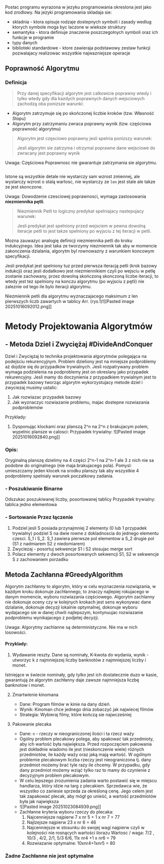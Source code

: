Postac programu wyrazona w jezyku programowania okreslona jest jako kod zrodlowy. Na jezyki programowania skladaja sie:
- skladnia - ktora opisuje rodzaje dostepnych symboli i zasady wedlug ktorych symbole moga byc laczone w wieksze struktury
- semantyka - ktora definiuje znaczenie poszczegolnych symboli oraz ich funkcje w programie
- typy danych 
- biblioteki standardowe - ktore zawieraja podstawowy zestaw funkcji pozwalajacy realizowac wszystkie najwazniejsze operacje

## Poprawność Algorytmu

### Definicja
> Przy danej specyfikacji algorytm jest calkowicie poprawny wtedy i tylko wtedy gdy dla kazdych poprawnych danych wejsciowych zachodzą oba ponizsze warunki:

- Algorytm zatrzymuje się po skończonej liczbie kroków (tzw. Własność Stopu)
- Algorytm przy zatrzymaniu zwraca poprawny wynik (tzw. częściowa poprawność algorytmu)


> Algorytm jest częsciowo poprawny jesli spelnia ponizszy warunek:
> 
> Jesli algorytm sie zatrzyma i otrzymal poprawne dane wejsciowe do zwracany jest poprawny wynik

Uwaga:
Częściowa Poprawnosc nie gwarantuje zatrzymania sie algorytmu.

```pseudocode

```

Istone są wszystkie detale nie wystarczy sam wzrost zmiennej, ale wystarczy wzrost o stalą wartosc,
nie wystarczy ze `len` jest stale ale takze ze jest skonczone.

Uwaga:
Dowodzenie czesciowej poprawnosci, wymaga zastosowania **niezmiennika pętli**.

> Niezmiennik Petli to logiczny predykat spelniajacy nastepujacy warunek:
> 
> Jesli predykat jest spelniony przed wejsciem w pewna dowolną iteracje petli to jest takze spelniony po wyjsciu z tej iteracji w petli.

Mozna zauwazyc analogię definicji niezmiennika petli do kroku indukcyjnego.
Idea jest taka ze tworzymy niezmiennik tak aby w momencie zakonczenia dzialania, algorytm byl rownowazny z warunkiem koncowym specyfikacji. 

Jesli predykat jest spelniony tuz przed pierwsza iteracją petli (krok bazowy indukcji) oraz jesli dodatkowo jest niezmiennikiem czyli po wejsciu w petlę zostanie zachowany, przez dowolną skończoną skonczoną liczbe iteracji, to wtedy jest tez spelniony na konczu algorytmu (po wyjsciu z pętli) nie zaleznie od tego ile bylo iteracji algorytmu.


Niezmiennik petli dla algorytmu wyznaczajacego maksimum z len pierwszych liczb zawartych w tablicy Arr. (rys.1)![[Pasted image 20251016092012.png]]

# Metody Projektowania Algorytmów

## - Metoda Dziel i Zwyciężaj #DivideAndConquer

Dziel i Zwyciężaj to technika projektowania algorytmów polegająca na podejściu rekurencyjnym.
Problem dzieliony jest na mniejsze podproblemy aż dojdzie się do przypadków trywialnych.
Jesli rozpatrywany problem wymaga podzielenia na podproblemy jest on okreslany jako przypadek rekurencyjny. Jesli mamy do doczynienia z przypadkiem trywialnym jest to przypadek bazowy tworząc algorytm wykorzystujacy metode dziel i zwyciezaj musimy ustalic:
1. Jak rozwiazac przypadek bazowy
2. Jak wyznaczyc rozwiazanie problemu, majac dostepne rozwiazania podproblemów

Przyklady:
1. Dysponując klockami oraz planszą 2^n na 2^n z brakujacym polem, wypelnic plansze w calosci:
	Przypadek trywialny:
	![[Pasted image 20251016092840.png]]
### Opis:
Oryginalną planszę dzielimy na 4 części 2^n-1 na 2^n-1 ale 3 z nich nie sa podobne do originalnego (nie maja brakujacego pola). Pomysl: umieszczamy jeden klocek na srodku planszy tak aby wszystkie 4 podproblemy spelnialy warunek poczatkowy zadania.

### - Poszukiwanie Binarne 
Odszukac poszukiwanej liczby, posortowanej tablicy
Przypadek trywialny: tablica jedno elementowa

### - Sortowanie Przez łączenie
1. Podziel jesli S posiada przynajmniej 2 elementy (0 lub 1 przypadek trywialny) podziel S na dwie rowne z dokladnoscia do jednego elementu czesci. S_1 i S_2. S_1 zawiera pierwsze pol elementow a S_2 drugie pol (S1 z nadmiarem S2 z niedomiarem)
2. Zwyciezaj - posortuj sekwencje S1 i S2 stosujac merge sort
3. Polacz elementy z dwoch posortowanych sekwencji S1, S2 w sekwencje S z zachowaniem porzadku

## Metoda Zachłanna #GreedyAlgorithm

Algorytm zachłanny to algorytm, który w celu wyznaczenia rozwiązania, w każdym kroku dokonuje zachłannego, to znaczy najlepiej rokujacego w danym momencie, wyboru rozwiazania częściowego. Algorytm zachlanny nie dokonuje oceny czy w kolejnych krokach jest sens wykonywac dane dzialanie, dokonuje decyzji lokalnie optymalnej, dokonuje wyboru wydajacego sie w danej chwili najlepszym, kontynuujac rozwiazanie podproblemu wynikajacego z podjetej decyzji. 

Uwaga:
Algorytmy zachlanne są deterministyczne. Nie ma w nich losowości.

#### Przyklady:
1. Wydawanie reszty. Dane są nominały, K-kwota do wydania, wynik - utworzyc k z najmniejszej liczby banknotów z najmniejszej liczby i monet.

Istniejące w świecie nominały, gdy tylko jest ich dostatecznie duzo w kasie, gwarantują że algorytm zachłanny daje zawsze najmniejsza liczbę banknotow i monet.

2. Zmartwienie kinomana
	- Dane: Program filmów w kinie na dany dzień.
	- Wynik: Kinoman chce jednego dnia zobaczyć jak najwiecej filmów
	- Strategia: Wybieraj filmy, które kończą sie najwcześniej


3. Pakowanie plecaka
	- Dane: `n` - rzeczy w nieograniczonej ilości i ta rzecz waży
	- Ogólny problem plecakowy polega, aby spakować tak przedmioty, aby ich wartość była największa. Przed rozpoczęciem pakowania jest dokładnie wiadomo ile jest (nieskonczenie wiele) różnych przedmiotów, ile każdy waży oraz jaką mają wartość. W ogólnym problemie plecakowym liczba rzeczy jest nieograniczona tj. dany przedmiot możemy brać tyle razy ile chcemy. W przypadku, gdy dany przedmiot możemy wziąć tylko raz to mamy do czynienie z decyzyjnym problem plecakowym.
	- W celu lepszego zrozumienia zadania warto postawić się w miejscu handlarza, który idzie na targ z plecakiem. Sprzedawca wie, że wszystko co zaniesie sprzeda za określoną cenę. Jego celem jest tak zapakować plecak, aby mógł go unieść, a wartość przedmiotów była jak największa
	- ![[Pasted image 20251023084939.png]]
	- Zachłanne kryteria wyboru rzeczy do plecaka:
		1. Najcenniejsze najpierw 7 x nr 5 + 1 x nr 7 = 77
		2. Najlzejsze najpierw 23 x nr 6 = 46
		3. Najcenniejsze w stosunku do swojej wagi najpierw czyli w kolejności nie rosnących wartości ilorazu Wartosc / waga: 7/2 , 10/3 , 4/2, 2/1, 5/3 6/6, 11x nr4 +1 x nr6 = 79
		4. Rozwiazanie optymalne: 10xnr4+1xnr5 = 80 

### Żadne Zachłanne nie jest optymalne